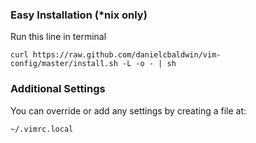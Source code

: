 ### Easy Installation (*nix only)

Run this line in terminal

	curl https://raw.github.com/danielcbaldwin/vim-config/master/install.sh -L -o - | sh
	
### Additional Settings

You can override or add any settings by creating a file at:

	~/.vimrc.local
